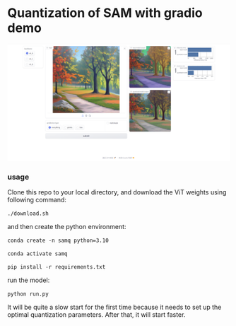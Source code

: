 # Quantization of SAM with gradio demo

![](./assets/img.png)

### usage
Clone this repo to your local directory, and download the ViT weights using following command:
```
./download.sh
```
and then create the python environment:
```
conda create -n samq python=3.10
```
```
conda activate samq
```
```
pip install -r requirements.txt
```
run the model:
```
python run.py
```

It will be quite a slow start for the first time because it needs to set up the optimal quantization parameters. After that, it will start faster.